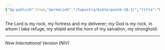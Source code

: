 ```yaml
---
{"dg-publish":true,"permalink":"/tapestry/bible/psalm-18-2/","title":"Psalm 18:2","tags":["bible","bible-verse"],"dgHomeLink":true,"dgShowLocalGraph":true,"dgEnableSearch":true}
---
```


The Lord is my rock, my fortress and my deliverer; my God is my rock, in whom I take refuge, my shield and the horn of my salvation, my stronghold.

---
*New International Version (NIV)*